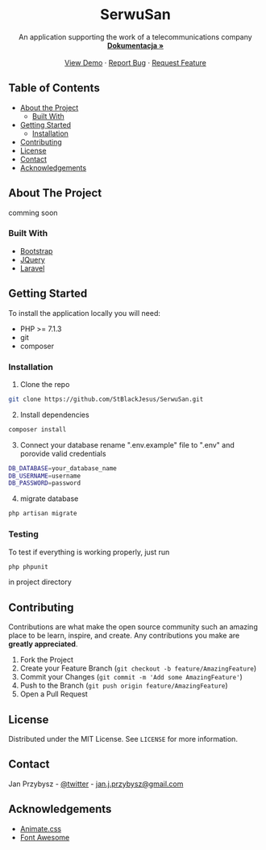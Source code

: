 <!-- PROJECT LOGO -->
<br />
<p align="center">

  <h1 align="center">SerwuSan</h1>

  <p align="center">
    An application supporting the work of a telecommunications company
    <br />
    <a href="#"><strong>Dokumentacja »</strong></a>
    <br />
    <br />
    <a href="#">View Demo</a>
    ·
    <a href="#">Report Bug</a>
    ·
    <a href="#">Request Feature</a>
  </p>
</p>



<!-- TABLE OF CONTENTS -->
## Table of Contents

* [About the Project](#about-the-project)
  * [Built With](#built-with)
* [Getting Started](#getting-started)
  * [Installation](#installation)
* [Contributing](#contributing)
* [License](#license)
* [Contact](#contact)
* [Acknowledgements](#acknowledgements)



<!-- ABOUT THE PROJECT -->
## About The Project

comming soon

### Built With
* [Bootstrap](https://getbootstrap.com)
* [JQuery](https://jquery.com)
* [Laravel](https://laravel.com)



<!-- GETTING STARTED -->
## Getting Started

To install the application locally you will need:

* PHP >= 7.1.3
* git
* composer

### Installation

1. Clone the repo
```sh
git clone https://github.com/StBlackJesus/SerwuSan.git
```
2. Install dependencies
```sh
composer install
```
3. Connect your database
rename ".env.example" file to ".env" and porovide valid credentials
```sh
DB_DATABASE=your_database_name
DB_USERNAME=username
DB_PASSWORD=password
```
4. migrate database
```sh
php artisan migrate
```

### Testing

To test if everything is working properly, just run
```sh
php phpunit
```
in project directory

<!-- CONTRIBUTING -->
## Contributing

Contributions are what make the open source community such an amazing place to be learn, inspire, and create. Any contributions you make are **greatly appreciated**.

1. Fork the Project
2. Create your Feature Branch (`git checkout -b feature/AmazingFeature`)
3. Commit your Changes (`git commit -m 'Add some AmazingFeature'`)
4. Push to the Branch (`git push origin feature/AmazingFeature`)
5. Open a Pull Request



<!-- LICENSE -->
## License

Distributed under the MIT License. See `LICENSE` for more information.



<!-- CONTACT -->
## Contact

Jan Przybysz - [@twitter](https://twitter.com/St_BlackJesus) - jan.j.przybysz@gmail.com


<!-- ACKNOWLEDGEMENTS -->
## Acknowledgements
* [Animate.css](https://daneden.github.io/animate.css)
* [Font Awesome](https://fontawesome.com)
